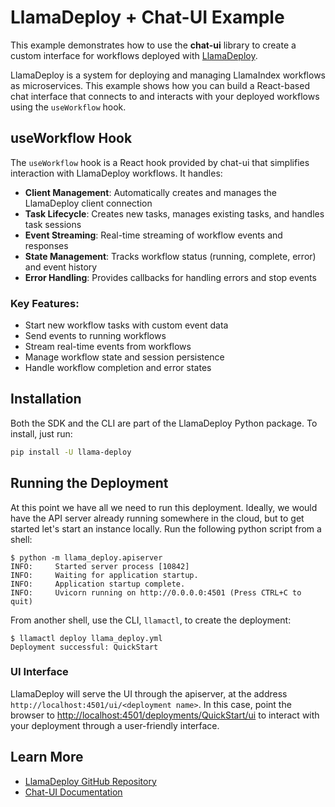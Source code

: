 # LlamaDeploy + Chat-UI Example

This example demonstrates how to use the **chat-ui** library to create a custom interface for workflows deployed with [LlamaDeploy](https://github.com/run-llama/llama_deploy).

LlamaDeploy is a system for deploying and managing LlamaIndex workflows as microservices. This example shows how you can build a React-based chat interface that connects to and interacts with your deployed workflows using the `useWorkflow` hook.

## useWorkflow Hook

The `useWorkflow` hook is a React hook provided by chat-ui that simplifies interaction with LlamaDeploy workflows. It handles:

- **Client Management**: Automatically creates and manages the LlamaDeploy client connection
- **Task Lifecycle**: Creates new tasks, manages existing tasks, and handles task sessions
- **Event Streaming**: Real-time streaming of workflow events and responses
- **State Management**: Tracks workflow status (running, complete, error) and event history
- **Error Handling**: Provides callbacks for handling errors and stop events

### Key Features:

- Start new workflow tasks with custom event data
- Send events to running workflows
- Stream real-time events from workflows
- Manage workflow state and session persistence
- Handle workflow completion and error states

## Installation

Both the SDK and the CLI are part of the LlamaDeploy Python package. To install, just run:

```bash
pip install -U llama-deploy
```

## Running the Deployment

At this point we have all we need to run this deployment. Ideally, we would have the API server already running
somewhere in the cloud, but to get started let's start an instance locally. Run the following python script
from a shell:

```
$ python -m llama_deploy.apiserver
INFO:     Started server process [10842]
INFO:     Waiting for application startup.
INFO:     Application startup complete.
INFO:     Uvicorn running on http://0.0.0.0:4501 (Press CTRL+C to quit)
```

From another shell, use the CLI, `llamactl`, to create the deployment:

```
$ llamactl deploy llama_deploy.yml
Deployment successful: QuickStart
```

### UI Interface

LlamaDeploy will serve the UI through the apiserver, at the address `http://localhost:4501/ui/<deployment name>`. In
this case, point the browser to [http://localhost:4501/deployments/QuickStart/ui](http://localhost:4501/deployments/QuickStart/ui) to interact
with your deployment through a user-friendly interface.

## Learn More

- [LlamaDeploy GitHub Repository](https://github.com/run-llama/llama_deploy)
- [Chat-UI Documentation](../../docs/chat-ui/)
